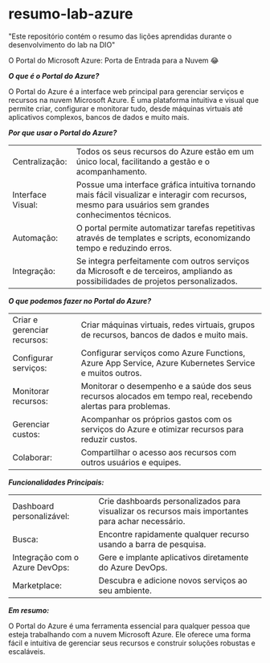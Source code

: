 # resumo-lab-azure
"Este repositório contém o resumo das lições aprendidas durante o desenvolvimento do lab na DIO"

O Portal do Microsoft Azure: Porta de Entrada para a Nuvem 😂

***O que é o Portal do Azure?***

O Portal do Azure é a interface web principal para gerenciar serviços e recursos na nuvem Microsoft Azure. É uma plataforma intuitiva e visual que permite criar, configurar e monitorar tudo, desde máquinas virtuais até aplicativos complexos, bancos de dados e muito mais.

***Por que usar o Portal do Azure?***

|      |      |
|----------|-----------|
|Centralização: | Todos os seus recursos do Azure estão em um único local, facilitando a gestão e o acompanhamento.
|Interface Visual: | Possue uma interface gráfica intuitiva tornando mais fácil visualizar e interagir com  recursos, mesmo para usuários sem grandes conhecimentos técnicos.
|Automação: | O portal permite automatizar tarefas repetitivas através de templates e scripts, economizando tempo e reduzindo erros.
|Integração:| Se integra perfeitamente com outros serviços da Microsoft e de terceiros, ampliando as possibilidades de projetos personalizados.

***O que podemos fazer no Portal do Azure?***

|      |      |
|----------|-----------|
|Criar e gerenciar recursos:| Criar máquinas virtuais, redes virtuais, grupos de recursos, bancos de dados e muito mais.
|Configurar serviços: | Configurar serviços como Azure Functions, Azure App Service, Azure Kubernetes Service e muitos outros.
|Monitorar recursos: | Monitorar o desempenho e a saúde dos seus recursos alocados  em tempo real, recebendo alertas para problemas.
|Gerenciar custos: | Acompanhar os próprios gastos com os serviços do Azure e otimizar  recursos para reduzir custos.
|Colaborar: | Compartilhar o acesso aos recursos com outros usuários e equipes.



***Funcionalidades Principais:***

|      |      |
|----------|-----------|
|Dashboard personalizável: |Crie dashboards personalizados para visualizar os recursos mais importantes para achar necessário.
|Busca: | Encontre rapidamente qualquer recurso usando a barra de pesquisa.
|Integração com o Azure DevOps:| Gere e implante aplicativos diretamente do Azure DevOps.
|Marketplace:|  Descubra e adicione novos serviços ao seu ambiente.


***Em resumo:***

O Portal do Azure é uma ferramenta essencial para qualquer pessoa que esteja trabalhando com a nuvem Microsoft Azure. Ele oferece uma forma fácil e intuitiva de gerenciar seus recursos e construir soluções robustas e escaláveis.
